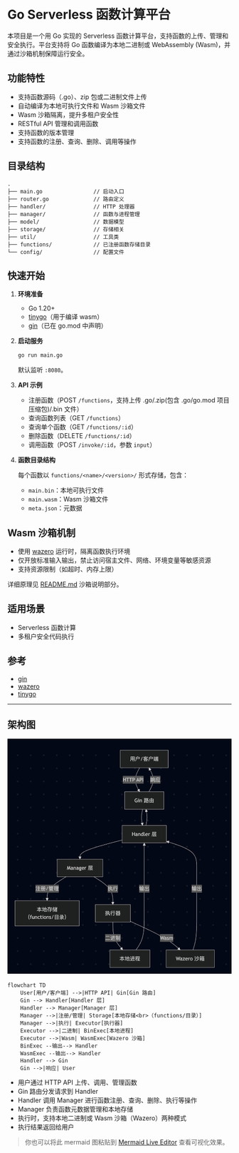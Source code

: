 # Go Serverless 函数计算平台

本项目是一个用 Go 实现的 Serverless 函数计算平台，支持函数的上传、管理和安全执行。平台支持将 Go 函数编译为本地二进制或 WebAssembly (Wasm)，并通过沙箱机制保障运行安全。

## 功能特性

- 支持函数源码（.go）、zip 包或二进制文件上传
- 自动编译为本地可执行文件和 Wasm 沙箱文件
- Wasm 沙箱隔离，提升多租户安全性
- RESTful API 管理和调用函数
- 支持函数的版本管理
- 支持函数的注册、查询、删除、调用等操作

## 目录结构

```
.
├── main.go                // 启动入口
├── router.go              // 路由定义
├── handler/               // HTTP 处理器
├── manager/               // 函数与进程管理
├── model/                 // 数据模型
├── storage/               // 存储相关
├── util/                  // 工具类
├── functions/             // 已注册函数存储目录
└── config/                // 配置文件
```

## 快速开始

1. **环境准备**

   - Go 1.20+
   - [tinygo](https://tinygo.org/)（用于编译 wasm）
   - [gin](https://github.com/gin-gonic/gin)（已在 go.mod 中声明）

2. **启动服务**

   ```sh
   go run main.go
   ```

   默认监听 `:8080`。

3. **API 示例**

   - 注册函数（POST `/functions`，支持上传 .go/.zip(包含 .go/go.mod 项目压缩包)/.bin 文件）
   - 查询函数列表（GET `/functions`）
   - 查询单个函数（GET `/functions/:id`）
   - 删除函数（DELETE `/functions/:id`）
   - 调用函数（POST `/invoke/:id`，参数 `input`）

4. **函数目录结构**

   每个函数以 `functions/<name>/<version>/` 形式存储，包含：
   - `main.bin`：本地可执行文件
   - `main.wasm`：Wasm 沙箱文件
   - `meta.json`：元数据

## Wasm 沙箱机制

- 使用 [wazero](https://github.com/tetratelabs/wazero) 运行时，隔离函数执行环境
- 仅开放标准输入输出，禁止访问宿主文件、网络、环境变量等敏感资源
- 支持资源限制（如超时、内存上限）

详细原理见 [README.md](README.md) 沙箱说明部分。

## 适用场景

- Serverless 函数计算
- 多租户安全代码执行

## 参考

- [gin](https://github.com/gin-gonic/gin)
- [wazero](https://github.com/tetratelabs/wazero)
- [tinygo](https://tinygo.org/)

---

## 架构图

![alt text](image.png)

```mermaid
flowchart TD
    User[用户/客户端] -->|HTTP API| Gin[Gin 路由]
    Gin --> Handler[Handler 层]
    Handler --> Manager[Manager 层]
    Manager -->|注册/管理| Storage[本地存储<br>（functions/目录）]
    Manager -->|执行| Executor[执行器]
    Executor -->|二进制| BinExec[本地进程]
    Executor -->|Wasm| WasmExec[Wazero 沙箱]
    BinExec --输出--> Handler
    WasmExec --输出--> Handler
    Handler --> Gin
    Gin -->|响应| User
```

- 用户通过 HTTP API 上传、调用、管理函数
- Gin 路由分发请求到 Handler
- Handler 调用 Manager 进行函数注册、查询、删除、执行等操作
- Manager 负责函数元数据管理和本地存储
- 执行时，支持本地二进制或 Wasm 沙箱（Wazero）两种模式
- 执行结果返回给用户

> 你也可以将此 mermaid 图粘贴到 [Mermaid Live Editor](https://mermaid.live/) 查看可视化效果。
